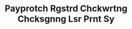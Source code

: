 ---
title: Payprotch Rgstrd Chckwrtng Chcksgnng Lsr Prnt Sy
slug: payprotch-rgstrd-chckwrtng-chcksgnng-lsr-prnt-sy
updated-on: '2024-05-30T13:44:31.749Z'
created-on: '2024-05-30T13:41:46.671Z'
published-on: '2024-05-30T13:54:32.469Z'
f_city-state-2:
- cms/city/brighton-ma.md
f_locations:
- cms/payday-loan/payprotch-rgstrd-chckwrtng-chcksgnng-lsr-prnt-sy-24225.md
f_states:
- cms/state/massachusetts.md
layout: '[company].html'
tags: company
---